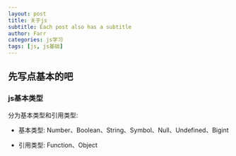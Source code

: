 ```yaml
---
layout: post
title: 关于js
subtitle: Each post also has a subtitle
author: Farr
categories: js学习
tags: [js, js基础]
---
```


## 先写点基本的吧

### js基本类型

分为基本类型和引用类型:

- 基本类型: Number、Boolean、String、Symbol、Null、Undefined、Bigint

- 引用类型: Function、Object
